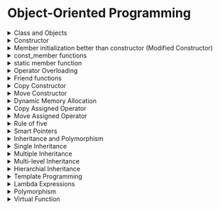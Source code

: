 # Object-Oriented Programming

<details> 
    <summary>Class and Objects</summary>

    #include <iostream>
    using namespace std;

    /*
    A class is just a blueprint for creating objects.
    It defines a datatype by bundling data and methods that work on data into a single unit.
    */

    class Car {
        public :
                string brand; // data member
                string model;
                int year;

                void displayInfo (){ // method call
                    cout << "Brand : " << brand << "\nModel: " << model << "\nyear : " << year << endl;
                }
    };

    int main ()
    {
        cout << "hello world !!!" << endl;
        Car car1;
        car1.brand = "Toyota";
        car1.model = "Corolla";
        car1.year = 2000;

        car1.displayInfo();

        return 0;
    }
</details>

<details>
    <summary>Constructor</summary>

    #include <iostream>
    using namespace std;

    /*
    Class ::
    - A class is just a blueprint for creating objects.
    - It defines a datatype by bundling data and methods that work on data into a single unit.

    Constructor ::
    - It's a special member function that is automatically called when an object is created.
    - it initializes the data members of the object.
    - They have the same name as class, but don't have return type.

    Destructor ::
    - It's a special member function that is automatically called when an object is destroyed,
    ---  (goes out of scope or explicitly deleted)
    - It's name is same as the class, but it is preceded by a tilde (~)
    - They are used for cleanup, like releasing memory or resources.
    */

    class Car {
        public :
                string brand; // data member
                string model;
                int year;

                // Constructor
                Car (string b, string m, int y){
                    brand = b;
                    model = m;
                    year = y;
                    cout << "Car object created for " << brand << " " << model << " " << year << endl << endl;
                }

                // Destructor
                ~Car(){
                    cout << "Car object destroyed for " << brand << " " << model << " " << year << endl;
                }

                void displayInfo (){ // method call
                    cout << "Brand : " << brand << "\nModel: " << model << "\nyear : " << year << endl;
                }
    };

    int main ()
    {
        cout << "hello world !!!" << endl;
        // Car car1;
        // car1.brand = "Toyota";
        // car1.model = "Corolla";
        // car1.year = 2000;

        Car car1("Toyota", "Corolla", 2000);
        car1.displayInfo();


        return 0;
    }
</details>

<details>
    <summary>Member initialization better than constructor (Modified Constructor)</summary>

    #include <iostream>
    using namespace std;

    /*
    Class ::
    - A class is just a blueprint for creating objects.
    - It defines a datatype by bundling data and methods that work on data into a single unit.

    Constructor ::
    - It's a special member function that is automatically called when an object is created.
    - it initializes the data members of the object.
    - They have the same name as class, but don't have return type.

    Destructor ::
    - It's a special member function that is automatically called when an object is destroyed,
    ---  (goes out of scope or explicitly deleted)
    - It's name is same as the class, but it is preceded by a tilde (~)
    - They are used for cleanup, like releasing memory or resources.
    */

    class Car {
        public :
                string brand; // data member
                string model;
                int year;

    /*
    Member initialization list ::
    - It's a more efficient way to initialize class members, especially for constant members and reference types.
    - It's defined after the contructor's signature and before the constructor body.
    */

                // Constructor but with better initialization
                Car (string b, string m, int y) : brand(b), model(m), year(y) {
                    cout << "Car object created for " << brand << " " << model << " " << year << endl << endl;
                }
                // Car (string b, string m, int y){
                //     brand = b;
                //     model = m;
                //     year = y;
                //     cout << "Car object created for " << brand << " " << model << " " << year << endl << endl;
                // }

                // Destructor
                ~Car(){
                    cout << "Car object destroyed for " << brand << " " << model << " " << year << endl;
                }

                void displayInfo (){ // method call
                    cout << "Brand : " << brand << "\nModel: " << model << "\nyear : " << year << endl;
                }
    };

    int main ()
    {
        cout << "hello world !!!" << endl;

        Car car1("Toyota", "Corolla", 2000);
        car1.displayInfo();


        return 0;
    }
</details>

<details>
    <summary>const_member functions</summary>
    
    #include <iostream>
    using namespace std;

    class Car {
        public :
                string brand; // data member
                string model;
                int year;

                // Constructor but with better initialization
                Car (string b, string m, int y) : brand(b), model(m), year(y) {
                    cout << "Car object created for " << brand << " " << model << " " << year << endl << endl;
                }

                // Destructor
                ~Car(){
                    cout << "Car object destroyed for " << brand << " " << model << " " << year << endl;
                }

    /*
    Const member functions ::
    - A const member function guarantees that it will not modify member variables of the object.
    - if you try modifying any new member variable inside a const member function, the comiler will throw an error.
    */
                void displayInfo () const { // method call
                    cout << "Brand : " << brand << "\nModel: " << model << "\nyear : " << year << endl;
                }
                // void changeYear (int newYear) const {
                //     year = newYear; // throws an error
                // }
    };

    int main ()
    {
        cout << "hello world !!!" << endl;

        Car car1("Toyota", "Corolla", 2000);
        car1.displayInfo();


        return 0;
    }

</details>

<details>
    <summary>static member function</summary>

    #include <iostream>
    using namespace std;

    class Car {
    /*
    Static Members ::
    - Static members (variables or functions) belong to the class rather than to any object of the class.
    - static variables retain their values between function calls and are shared by all objects of the class.
    - static functions can only access static variables.
    */
        public :
                static int CarCount; // static member variable
                string brand;
                string model;
                int year;

                // Constructor
                Car (string b, string m, int y) : brand(b), model(m), year(y) {
                    cout << "Car object created for " << brand << " " << model << " " << year << endl << endl;
                    CarCount++;
                }

                static void displayCarCount () {
                    cout << "Total numbers of cars : " << CarCount << endl;
                }

                // Destructor
                ~Car(){
                    cout << "Car object destroyed for " << brand << " " << model << " " << year << endl;
                }
                void displayInfo () const { // method call
                    cout << "Brand : " << brand << "\nModel: " << model << "\nyear : " << year << endl;
                }
    };

    // initialize static member
    int Car::CarCount = 0;

    int main ()
    {
    /*
    - CarCount is staic member variable, it will be shared by all objects of the Car Class.
    - displayCarCount fucntion is static and can be called without an object (Car::displayCarCount()).
    */
        Car::displayCarCount();
        Car car1("Toyota", "Corolla", 2000);
        car1.displayInfo();
        Car::displayCarCount();
        Car car2("BMW", "X5", 2022);
        car2.displayInfo();
        Car::displayCarCount();

        return 0;
    }

</details>

<details>
    <summary>Operator Overloading</summary>

    #include <iostream>
    using namespace std;

    class Complex {
        private :
            float real;
            float imag;
        
        public :
            // Constructor
            Complex (float r=0, float i=0) : real(r), imag(i) {}

            // Operator overloading for "+"
            Complex operator+(const Complex &obj){
                Complex temp;
                temp.real = real + obj.real; // or this->real can be used.
                temp.imag = imag  + obj.imag;
                return temp;
            }
            void display() const {
                cout << real << " + " << imag << "i" << endl;
            }
    };

    int main ()
    {
        Complex c1(3.4, 5.5);
        Complex c2(2.3, 4.4);
    /*
    - Operator "+" is overloaded to handle expressions like c1 + c2 work naturally with user-defined types.
    */
        Complex c3 = c1 + c2; // using overloaded "+" operator
        c3.display();
    }
    
</details>

<details>
    <summary>Friend functions</summary>

    #include <iostream>
    using namespace std;

    /*
    Friend functions ::
    - A function that is not a member of a class but still has access to it's private and protected members.
    - Useful when you want an external function to access the class private's data.
    */

    class Box {
        private:
            double width;
        public:
            Box (double w) : width(w) {}

            // Friend function
            friend void printWidth (Box &box) {
                cout << box.width << endl;
            }
    };

    int main ()
    {
        Box b(10.5);
        printWidth(b); //Accessing private member

        return 0;
    }
    
</details>

<details>
    <summary>Copy Constructor</summary>

    #include <iostream>
    using namespace std;

    /*
    Copy Constructor ::
    - It's a special constructor used to create a new object as a copy of an existing object.
    - You can define yout own copy constructor, or the compiler provides a default one, which performs a shallow copy.
    - Shallow copy, in that objects share same memory location. (it just duplicated pointers)
    - Custom copy constructor will do a deep copy. (duplicates the actual data)

    General copy constructor ::
    -- ClassName (const ClassName &obj); // reference top object that is being copied and const ensures that it can't be modified.
    */

    class Line {
        private:
            int *length;

            public:
            Line(int l) {
                length = new int;
                *length = l;
            }

            // copy constructor
            Line (const Line &obj){
                length = new int;
                *length = *(obj.length);
            }

            void display() {
                cout << "Length : " << *length << endl;
            }

            // Destructor
            ~Line() {
                delete length;
            }

    };

    int main ()
    {
        Line line1(10);
        Line line2 = line1; // copy constructor is called

        line1.display();
        line2.display();

    }
    
</details>

<details>
    <summary>Move Constructor</summary>
    
    #include <iostream>
    using namespace std;

    /*
    Move constructor ::
    - It's used to efficiently tranfer resources from one object to another, especially when working wotj dynamic memory.
    - It prevents unneccessary deep copying.

    General ::
    - ClassName(ClassName &&obj);
    */

    class Example {
        private:
            int *data;
        public:
            // Constructor
            Example(int value){
                data = new int(value);
                cout << "Constructor constructor, Resource allocated to " << data << endl;
            }

            // Copy Constructor
            Example(const Example &obj){
                data = new int(*(obj.data));
                cout << "Copy constructor, Resource copied to " << data << endl;
            }

            // Move constructor
            Example (Example &&obj) noexcept {
                data = obj.data; // transfer ownership of data.
                obj.data = nullptr; // nullify the source pointer.
                cout << "Move constructor, Resource moved to " << data << endl;
            }

            //Destructor
            ~Example() {
                if (data){
                    cout << "Destructor : Resource freed at " << data << endl;
                    delete data;
                }else{
                    cout << "No resource to free" << endl;
                }
            }

            // Display
            void display() const {
                if (data){
                    cout << "Value : " << *data << endl;
                }else {
                    cout << "No data available" << endl;
                }
            }
    };

    int main()
    {
        Example ex1(10);
        ex1.display();
        Example ex2= move(ex1);
        ex1.display();
        ex2.display();
    }
    
</details>

<details>
    <summary>Dynamic Memory Allocation</summary>

    #include <iostream>
    using namespace std;

    // new and delete operators are used to allocate and deallocate memory at runtime.

    class DynamicArray {
        private:
            int *array;
            int size;

        public:
            DynamicArray(int s) : size(s) {
                array = new int[size];
                cout << "Array of size " << size << " created." << endl; 
            }

            void setValue(int index, int value){
                if (index >= 0 && index < size){
                    array[index] = value;
                }
            }

            int getValue(int index) const {
                if (index >=0 && index < size){
                    return array[index];
                }
                cout << "Out of bounds" << endl;
                return -1; // if out of bounds
            }

            ~DynamicArray(){
                delete[] array;
                cout << "Array destroyed." << endl;
            }

    };

    int main()
    {
        DynamicArray arr(5);

        for (int i=0; i<5; i++)
        {
            arr.setValue(i, i+1);
        }

        for (int i=0; i<5; i++)
        {
            cout << "Element" << i << " " << arr.getValue(i) << endl;
        }

        return 0;
    }
</details>

<details>
    <summary>Copy Assigned Operator</summary>

    #include <iostream>
    using namespace std;

    /*
    Copy Constructor
    - The copy assignment operator pergorms a deep copy of resources from one object to another.
    - It's used when assigning a value to an already existing object.
    - It assigns the contents of one object to another existing object of the same class.
    - Unlike the copy assignment operator, which initializes a new object, the copy assignment assigns a value to an 
    --- already existing object.
    - ClassName& operator=(const ClassName &obj)
    */
    class Example {
        private:
            int *data;
        
        public:
            Example (int value){
                data = new int(value);
                cout << "Constructor : Resource allocated at " << data << endl;
            }

            // Copy constructor
            Example (const Example &obj){
                data = new int(*obj.data);
                cout << "Copy Constructor : Resource copied to " << data << endl;
            }

            // Copy Assignment Operator
            Example& operator=(const Example &obj){
                if (this != &obj) { // Self-assigned check
                    delete data; // free existing resource
                    data = new int(*obj.data); // Deep copy
                    cout << "Copy Assignment Operator : Resource assigned to " << data << endl;
                }
                return *this;
            }

            // Destreuctor
            ~Example() {
                delete data;
                cout << "Destructor : Resource freed at " << data << endl;
            }

            void display () const {
                cout << "value : " << *data << endl;
            }
    };

    int main()
    {
        Example obj1(10); // Constructor
        Example obj2(20); // Constructor

        Example obj3 = obj1; // Copy Constructor (create a new object as a copy of an exisiting object)

        obj2 = obj1; // copy assignment operator Constructor (assign value from an existing object to another existing object)

        obj1.display();
        obj2.display();
        obj3.display();

        return 0;
    }
</details>

<details>
    <summary>Move Assigned Operator</summary>

    #include <iostream>
    using namespace std;

    /*
    Move assginment Operator
    - It is used to transfer ownership of resources from one existing to another, rather than copying it.
    - ClassName& operator-(ClassName &&obj) noexcept;
    */

    class Example {
        private:
            int *data;
        public:
            // Constructor
            Example(int value){
                data = new int(value); 
                cout << "Constructor : Resource allocated at " << data << endl;
            }

            // Move Constructor
            Example (Example &&obj) noexcept {
                data = obj.data;
                obj.data = nullptr;
                cout << "Move Constructor : Resource moved to " << data << endl;
            }

            // Move Assigned Operator
            Example& operator=(Example &&obj) noexcept {
                if (this != &obj) {
                    delete data;
                    data = obj.data;
                    obj.data = nullptr;
                    cout << "Move assignment Operator : Resource allocated to " << data << endl;
                }
                return *this;
            }

            ~Example() {
                delete data;
                cout << "Destructor : Resource freed at : " << data << endl;
            }

            void display() const {
                if (data){
                    cout << "Value : " << *data << endl;
                }else {
                    cout << "No data available" << endl;
                }
            }

    };

    int main()
    {
        Example ex1(10);
        ex1.display();
        Example ex2(20);
        ex2.display();

        Example ex3 = move(ex1); // move constructor
        ex1.display();
        ex3.display();
        ex2 = move(ex3); // move assigned constructor
        ex2.display();
            
        return 0;
    }
</details>

<details>
    <summary>Rule of five</summary>

    #include <iostream>
    using namespace std;

    /*
    - Defining any of these functions usually implies that your class manages resources, and
    --- able to handle copying and moving explicitly to avoid resource leaks and undefined behavior.
    */

    class Example {
        private:
            int *data;
        
        public:
            // Constructor
            Example(int value) : data(new int(value)) {}
            
            // Destructor
            ~Example() {
                delete data;
                cout << "Destructor : Resource freed at " << data << endl;
            }

            // Copy constructor
            Example (const Example &obj){
                data = new int(*obj.data);
                cout << "Copy Constructor : Resource copied to " << data << endl;
            }

            // Copy Assignment Operator
            Example& operator=(const Example &obj){
                if (this != &obj) { // Self-assigned check
                    delete data; // free existing resource
                    data = new int(*obj.data); // Deep copy
                    cout << "Copy Assignment Operator : Resource assigned to " << data << endl;
                }
                return *this;
            }

            // Move Constructor
            Example (Example &&obj) noexcept {
                data = obj.data;
                obj.data = nullptr;
                cout << "Move Constructor : Resource moved to " << data << endl;
            }

            // Move Assigned Operator
            Example& operator=(Example &&obj) noexcept {
                if (this != &obj) {
                    delete data;
                    data = obj.data;
                    obj.data = nullptr;
                    cout << "Move assignment Operator : Resource allocated to " << data << endl;
                }
                return *this;
            }

            void display() const {
                if (data){
                    cout << "Value : " << *data << endl;
                }else {
                    cout << "No data available" << endl;
                }
            }

    };

    int main()
    {
        Example obj1(10); // Constructor
        Example obj2(20); // Constructor

        Example obj3 = obj1; // Copy Constructor (create a new object as a copy of an exisiting object)

        obj2 = obj1; // copy assignment operator Constructor (assign value from an existing object to another existing object)

        obj1.display();
        obj2.display();
        obj3.display();

        Example ex4(10);
        ex4.display();
        Example ex5(20);
        ex5.display();

        Example ex6 = move(ex4); // move constructor
        ex4.display();
        ex6.display();
        ex5 = move(ex6); // move assigned constructor
        ex5.display();
    }
</details>

<details>
    <summary>Smart Pointers</summary>

    #include <iostream>
    #include <memory>
    using namespace std;

    /*
    Smart Pointers ::
    - They are template classes provided by the STL to manage dynamic memory and other resources automatically.
    - They help prevent common issues like memory leaks, dangling pointers, and double deletions by ensuring that resources
    --- that resources are properly cleaned up when no longer needed.
    Types of Smart Pointers ::
    - std::unique_ptr
    --- std::unique_ptr<Type> ptr(new Type());
    --- It manages a single object with unique ownership.
    --- It can't be copied, only moved.
    --- It automatically deletes, when it goes out of scope.

    - std::shared_ptr
    --- std::shared_ptr<Type> ptr1 = std::make_shared<Type>();
        std::shared_ptr<Type> ptr2 = ptr1
    --- it manages a shared object with reference counting.
    --- Multiple std::shared_ptr instances can own the same object.
    --- The object is deleted when the last std::shared_ptr owning it is destroyed.

    - std::weak_ptr
    --- std::weak_ptr<Type> weakPtr = ptr1;
    --- It provides a non-owning "weak" reference to an object managed by shared_ptr.
    --- It helps prevent circular references which can lead to memory leaks.
    --- It doesn't affect the reference count of managed object.
    */

    class Example {
        public:
            Example(){
                cout << "Example constructor" << endl;
            }

            ~Example() {
                cout << "Example destructor" <<  endl;
            }
    };

    int main()
    {
        // unique pointer
        unique_ptr<Example> ptr1 = make_unique<Example> (); // creating a unique pointer.
        //unique_ptr<Example> ptr2 = ptr1; // unique pointer can't be copied.
        unique_ptr<Example> ptr = std::move(ptr1); // moving onwership, ptr1 is now nullptr.

        // shared pointer
        shared_ptr<Example> ptr3 = make_shared<Example>(); // creating a shared ptr
        shared_ptr<Example> ptr4 = ptr3; // sharing ownership
        cout << "Use count : " << ptr3.use_count() << endl;

        // weak pointer
        shared_ptr<Example> sharedPtr = make_shared<Example> ();
        weak_ptr<Example> weakPtr = sharedPtr;

        if (auto lockedPtr = weakPtr.lock()){ // Converting weak_ptr to shared_ptr
            cout << "Object is still alive." <<  endl;
        } else {
            cout << "Object has been deleted." << endl;
        }

        sharedPtr.reset(); // Reset shared ptr, object is deleted.

        if (auto lockedPtr = weakPtr.lock()) {
            cout << "Object is still alive." << endl;
        }else {
            cout << "object has been deleted." << endl;
        }

        return 0;
    }
</details>

<details>
    <summary>Inheritance and Polymorphism</summary>

    #include <iostream>
    using namespace std;

    /*
    Inheritance and Polymorphism ::
    - It allows you to create hierachial relationship between classes and enable objects to be treated as instances of their base classes.

    Inheritance ::
    - It allows a class (derived class) to inherit attributes and methods from another class (base class).
    - It promotes code reuse and establishes a natural hierarchy among classes.

    Types ::
    - Single inheritance : A derived class inherit from a single base class.
    - Multiple inheritance : A derived class inherit from more than one base class.
    - Multi-level inheritance : A class is derived from a class which is also derived from another class.
    - Hierarchial inheritance : Multiple classes inherit from a single base class.
    */

    // Base Class
    class Animal {
        public:
            void eat() {
                cout << "Eating..." << endl;
            }
    };

    // Derived Class
    class Dog : public Animal {
        public:
            void bark() {
                cout << "Barking..." << endl;
            }
    };

    int main ()
    {   
        Dog myDog;
        myDog.bark();
        myDog.eat();

        return 0;
    }
</details>

<details>
    <summary>Single Inheritance</summary>

    #include <iostream>
    using namespace std;

    /*
    In single inheritance, one class inherits from a single base class.
    */

    // Base Class
    class Animal {
        public:
            void eat() {
                cout << "Animal is eating..." << endl;
            }
    };

    // Derived Class
    class Dog : public Animal {
        public:
            void bark() {
                cout << "Dog is barking..." << endl;
            }
    };

    int main ()
    {   
        Dog myDog;
        myDog.bark();
        myDog.eat();

        return 0;
    }
</details>

<details>
    <summary>Multiple Inheritance</summary>

    #include <iostream>
    using namespace std;

    /*
    In multiple inheritance, a class inherits from more than one base class.
    */

    // Base Class 1
    class Animal {
        public:
            void eat() {
                cout << "Animal is eating..." << endl;
            }
    };

    // Base Class 2
    class Pet {
        public:
            void play() {
                cout << "Pet is playing." << endl;
            }
    };

    // Derived Class
    class Dog : public Animal, public Pet {
        public:
            void bark() {
                cout << "Dog is barking..." << endl;
            }
    };

    int main ()
    {   
        Dog myDog;
        myDog.bark();
        myDog.eat();
        myDog.play();

        return 0;
    }
</details>


<details>
    <summary>Multi-level Inheritance</summary>
    
    #include <iostream>
    using namespace std;

    /*
    In multi-level inheritance, a derived class is further derived by another class, creating a chain.
    */

    // Base Class 1
    class Animal {
        public:
            void eat() {
                cout << "Animal is eating..." << endl;
            }
    };

    // Intermediate Derived Class
    class Mammal : public Animal {
        public:
            void walk() {
                cout << "Mammal is walking." << endl;
            }
    };

    // Further Derived Class
    class Dog : public Mammal {
        public:
            void bark() {
                cout << "Dog is barking..." << endl;
            }
    };

    int main ()
    {   
        Dog myDog;
        myDog.bark();
        myDog.eat();
        myDog.walk();

        return 0;
    }
</details>

<details>
    <summary>Hierarchial Inheritance</summary>

    #include <iostream>
    using namespace std;

    /*
    In hierarchial inheritance, multiple classess inherit from the same base class.
    */

    // Base Class
    class Animal {
        public:
            void eat() {
                cout << "Animal is eating..." << endl;
            }
    };

    // Derived Class 1
    class Cat : public Animal {
        public:
            void meow() {
                cout << "Cat is meowing." << endl;
            }
    };

    // Derived Class 2
    class Dog : public Animal {
        public:
            void bark() {
                cout << "Dog is barking..." << endl;
            }
    };

    int main ()
    {   
        Dog myDog;
        Cat myCat;

        myDog.bark();
        myDog.eat();

        myCat.eat();
        myCat.meow();

        return 0;
    }
</details>

<details>
    <summary>Template Programming</summary>
    
    #include <iostream>
    using namespace std;

    /*
    Templace Programming
    - It allows you to write generic and reusable code that works with any data type.
    - Templates are a powerful feature in C++ that enable functions and classes to operate with genertic types making the code more flexible.

    -- Types ::
    --- Functional, Class, Template specialization and Variadic templates.

    *** Functional Templates ***
    - It creates a single function that can work with different data types.
    - template <typename T>
    T functionName(T param) {
        // Function implementation
    }
    --- T is a placeholder that will be replaced by actual type when function is called.
    */

    template <typename T>
    T add(T a, T b)
    {
        return a + b;
    }

    /*
    *** Class Templates ***
    - It allows you to create a generic class that can work with any data type.
    - template <typename T>
        class ClassName {
            private:
                T member;
            public:
                ClassName(T arg) : member(arg) {}
            T getMember() {
                return member;
            }
        };
    */

    template <typename T>
    class Box {
        private:
            T value;
        public:
            Box(T v) : value(v) {}
            T getValue() {
                return value;
            }
    };

    /*
    Template Specialization ::
    - It allows you to create a specific implementation of a template for a particular data type.
    - template <>
        class ClassName<SpecifierType> {
            // Specialized implementaion
        }
    */

    template <typename T>
    class Calculator {
        public:
            T add(T a, T b){
                return a + b;
            }
    };

    template <>
    class Calculator<string> {
        public:
            string add (string a, string b){
                return a + " " + b;
            }
    };

    /*
    variadic Templates ::
    - It allows you to create functions or classes that accept a variable number of template parameters.
    - template <typename... Args>
    void functionName(Args... args) {
        // code
    }
    */

    template <typename... Args>
    void print(Args... args) {
        (cout << ... << args) << endl; // Fold expression C++17
    }

    int main()
    {
        cout << add(3, 4) << endl;
        cout << add(3.4, 5.6) << endl;

        Box<int> intBox(123);
        Box<double> doubleBox(123.456);
        cout << "intBox : " << intBox.getValue() << endl;
        cout << "doubleBox : " << doubleBox.getValue() << endl;

        Calculator<int> intCalc;
        Calculator<string> stringCalc;
        cout << intCalc.add(3, 4) << endl; // Uses the generic template.
        cout << stringCalc.add("Hello", "World ~") << endl; // Uses the special template.

        // Variadic
        print(1," ", 2," ", 3.5, " ", "Hello", " ", 'c');

        return 0;
    }
</details>

<details>
    <summary>Lambda Expressions</summary>
    #include <iostream>
    #include <vector>
    #include <algorithm>
    using namespace std;

    /*
    Lambda Expressions ::
    - It allows you to define anonymous functions (functions without a name) directly in the code where they are used.
    - It makes the code more consise and readable, especially for short functions that are used only in a specific context.
    - Syntax ::
    [capture] (params) -> return type {
        // functions body
    }
    --- capture defines variables from surrounding scope are captures and how (by value or reference).
    --- parameters specifies regular function parameters.
    -- return type is optional.
    */

    int main ()
    {   
        // without capture
        auto add = [] (int a, int b) -> int{
            return a + b;
        };
        cout << "Sum : " << add(5, 3) << endl;

        // with capture
        int x = 10;
        int y = 20;
        auto addition = [=] () {
            return x + y; // x and y are captured by value. Change inside here won't affect original variables.
        };
        auto modify = [&] () {
            x = x + y; // x and y are captured by reference. Change inside here will affect original variables.
        };
        cout << "Sum (by value) : " << addition() << endl;

        modify();
        cout << "Modified x : " << x << endl;

        // Lambdas with STL
        vector<int> nums = {5, 2, 8, 1, 3};
        sort(nums.begin(), nums.end(), [](int a, int b){
            return a > b;
        });

        cout << "Sorted nums : " <<  endl;
        for (int n : nums){
            cout << n << " ";
        }
        cout << endl;

        // Generic lambdas C++14 and later, we can use auto to make lambda work with any type.
        auto print = [](auto x){
            cout << x << endl;
        };
        print(42);
        print(13.5);
        print("fafsd");
        print("132asfsa");

        return 0;
    }
</details>

<details>
    <summary>Polymorphism</summary>

    #include <iostream>
    using namespace std;

    /*
    Polymorphism ::
    - It allows objects of different classes to be treated as objects of a common base class.
    - It enables funtions to process objects differently based on their actual derived type, even when those objects are
    --- accessed through a pointer or reference of the base class.

    Two Types ::
    - Compile-Time (Static) Polymorphism
    --- Achieved using function overloading, operator overloading and templates.
    --- The function to be called is resovled at compile time.

    - Run-Time (Dynamic) Polymorphism
    --- Acheived using inheritance and virtual functions.
    --- The function to be called is determined at runtime based on the actual object type.
    */

    int main()
    {
        // Nothing here.
    }
    ```

    ## Function overloading
    ```
    #include <iostream>
    using namespace std;

    /*
    - It allows multiple functions with the same name but different parameter lists to be defined.
    - The corret function to be called is determined by the arguments passed.
    */

    class Print {
        public:
            void show (int i) {
                cout << "Integer : " << i << endl;
            }
            void show (double i) {
                cout << "Double : " << i << endl;
            }
            void show (string i) {
                cout << "String : " << i << endl;
            }
    };

    int main()
    {
    /*
    - Function is overloaded 3 times with different arguments.
    - The compiler will determine which function to call based on argument type at the compile time.
    */
        Print p;
        p.show(10);
        p.show(10.7);
        p.show("fas4234");

        return 0;
    }
</details>

<details>
    <summary>Virtual Function</summary>

    #include <iostream>
    using namespace std;

    /*
    Run-Time Polymorphism ::
    - Using inheritance and virtual functions.

    Virtual Functions ::
    - It is a function in a base class that is over-ridden in a derived class.
    - They allow the correct function to be called for an object, regardless the type of reference (or pointer) used for function call.
    */

    // Base Class
    class Animal {
        public:
            virtual void sound() {
                cout << "Animal makes a sound." << endl;
            }
    };

    /*
    Declaring,
    virtual void sound() = 0; // it will become a pure virtual function which has no implementation in base class.
    - A class containing a pure virtual function is considered abstract and cannot be instantiated.
    */

    // Derived Class
    class Dog : public Animal {
        public:
            void sound() override {
                cout << "Dog barks." << endl;
            }
    };

    // Another Derived Class
    class Cat : public Animal {
        public:
            void sound() override {
                cout << "Car meows." << endl;
            }
    };

    int main()
    {
        Animal *animalPtr;
        Dog dog;
        Cat cat;

        animalPtr = &dog;
        animalPtr->sound();

        animalPtr = &cat;
        animalPtr->sound();
    }

</details>

